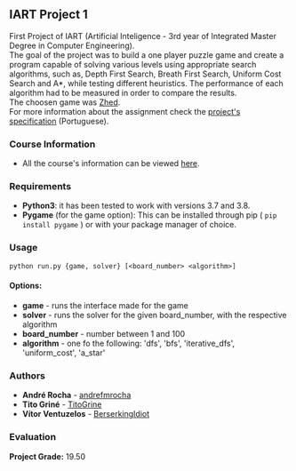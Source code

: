 ## IART Project 1

First Project of IART (Artificial Inteligence - 3rd year of Integrated Master Degree in Computer Engineering).  
The goal of the project was to build a one player puzzle game and create a program capable of solving various levels
using appropriate search algorithms, such as, Depth First Search, Breath First Search, Uniform Cost Search and A*, while
testing different heuristics. The performance of each algorithm had to be measured in order to compare the results.  
The choosen game was [Zhed](http://www.playzhed.com/).  
For more information about the assignment check the [project's specification](https://github.com/TitoGrine/IART_Project/blob/master/Project_1/docs/Trabalho1_IA_2019_20.pdf) (Portuguese).

### Course Information

* All the course's information can be viewed [here](https://sigarra.up.pt/feup/en/ucurr_geral.ficha_uc_view?pv_ocorrencia_id=436449).

### Requirements

 - **Python3**: it has been tested to work with versions 3.7 and 3.8.
 - **Pygame** (for the game option): This can be installed through pip ( ```pip install pygame``` ) or with your package manager of choice.


### Usage

```python run.py {game, solver} [<board_number> <algorithm>]```

#### Options:  
- **game** - runs the interface made for the game  
- **solver** - runs the solver for the given board_number, with the respective algorithm  
- **board_number** - number between 1 and 100  
- **algorithm** - one fo the following: 'dfs', 'bfs', 'iterative_dfs', 'uniform_cost', 'a_star'  


### Authors

* **André Rocha** - [andrefmrocha](https://github.com/andrefmrocha)
* **Tito Griné** - [TitoGrine](https://github.com/TitoGrine)
* **Vítor Ventuzelos** - [BerserkingIdiot](https://github.com/BerserkingIdiot)

### Evaluation

**Project Grade:** 19.50
